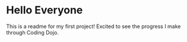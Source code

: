 # Hello Everyone

This is a readme for my first project!  Excited to see the progress I make through Coding Dojo.